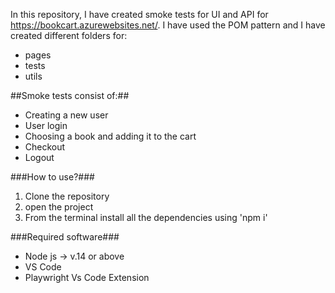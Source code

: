 In this repository, I have created smoke tests for UI and API for https://bookcart.azurewebsites.net/. I have used the POM pattern and I have created different folders for:
* pages
* tests
* utils

##Smoke tests consist of:##
* Creating a new user
* User login
* Choosing a book and adding it to the cart
* Checkout
* Logout

###How to use?###
1. Clone the repository
2. open the project
3. From the terminal install all the dependencies using 'npm i'

###Required software###
* Node js -> v.14 or above
* VS Code
* Playwright Vs Code Extension
